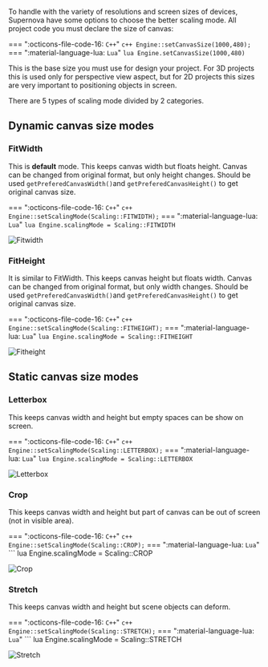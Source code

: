 To handle with the variety of resolutions and screen sizes of devices, Supernova have some options to choose the better scaling mode. All project code you must declare the size of canvas:

=== ":octicons-file-code-16: `C++`"
    ``` c++
    Engine::setCanvasSize(1000,480);
    ```
=== ":material-language-lua: `Lua`"
    ``` lua
    Engine.setCanvasSize(1000,480)
    ```

This is the base size you must use for design your project. For 3D projects this is used only for perspective view aspect, but for 2D projects this sizes are very important to positioning objects in screen.

There are 5 types of scaling mode divided by 2 categories.

## Dynamic canvas size modes

### FitWidth

This is **default** mode. This keeps canvas width but floats height. Canvas can be changed from original format, but only height changes. Should be used ```getPreferedCanvasWidth()```and ```getPreferedCanvasHeight()``` to get original canvas size.

=== ":octicons-file-code-16: `C++`"
    ``` c++
    Engine::setScalingMode(Scaling::FITWIDTH);
    ```
=== ":material-language-lua: `Lua`"
    ``` lua
    Engine.scalingMode = Scaling::FITWIDTH
    ```

![Fitwidth](../images/Fitwidth.png)

### FitHeight

It is similar to FitWidth. This keeps canvas height but floats width. Canvas can be changed from original format, but only width changes. Should be used ```getPreferedCanvasWidth()```and ```getPreferedCanvasHeight()``` to get original canvas size.

=== ":octicons-file-code-16: `C++`"
    ``` c++
    Engine::setScalingMode(Scaling::FITHEIGHT);
    ```
=== ":material-language-lua: `Lua`"
    ``` lua
    Engine.scalingMode = Scaling::FITHEIGHT
    ```

![Fitheight](../images/Fitheight.png)

## Static canvas size modes

### Letterbox

This keeps canvas width and height but empty spaces can be show on screen.

=== ":octicons-file-code-16: `C++`"
    ``` c++
    Engine::setScalingMode(Scaling::LETTERBOX);
    ```
=== ":material-language-lua: `Lua`"
    ``` lua
    Engine.scalingMode = Scaling::LETTERBOX
    ```

![Letterbox](../images/Letterbox.png)

### Crop

This keeps canvas width and height but part of canvas can be out of screen (not in visible area).

=== ":octicons-file-code-16: `C++`"
    ``` c++
    Engine::setScalingMode(Scaling::CROP);
    ```
=== ":material-language-lua: `Lua`"
    ``` lua
    Engine.scalingMode = Scaling::CROP

![Crop](../images/Crop.png)

### Stretch

This keeps canvas width and height but scene objects can deform.

=== ":octicons-file-code-16: `C++`"
    ``` c++
    Engine::setScalingMode(Scaling::STRETCH);
    ```
=== ":material-language-lua: `Lua`"
    ``` lua
    Engine.scalingMode = Scaling::STRETCH

![Stretch](../images/Stretch.png)
